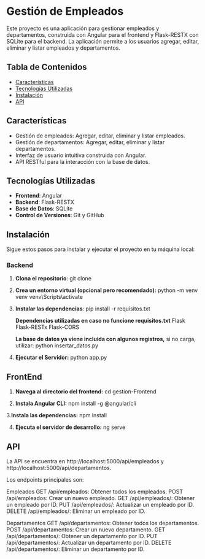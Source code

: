 # Gestión de Empleados

Este proyecto es una aplicación para gestionar empleados y departamentos, construida con Angular para el frontend y Flask-RESTX con SQLite para el backend. La aplicación permite a los usuarios agregar, editar, eliminar y listar empleados y departamentos.

## Tabla de Contenidos

- [Características](#características)
- [Tecnologías Utilizadas](#tecnologías-utilizadas)
- [Instalación](#instalación)
- [API](#api)

## Características

- Gestión de empleados: Agregar, editar, eliminar y listar empleados.
- Gestión de departamentos: Agregar, editar, eliminar y listar departamentos.
- Interfaz de usuario intuitiva construida con Angular.
- API RESTful para la interacción con la base de datos.

## Tecnologías Utilizadas

- **Frontend**: Angular
- **Backend**: Flask-RESTX
- **Base de Datos**: SQLite
- **Control de Versiones**: Git y GitHub

## Instalación

Sigue estos pasos para instalar y ejecutar el proyecto en tu máquina local:

### Backend

1. **Clona el repositorio**:
   git clone 

2. **Crea un entorno virtual (opcional pero recomendado):**
    python -m venv venv
    venv\Scripts\activate

3. **Instalar las dependencias**:
    pip install -r requisitos.txt

    **Dependencias utilizadas en caso no funcione requisitos.txt**
    Flask
    Flask-RESTx
    Flask-CORS
    
    **La base de datos ya viene incluida con algunos registros,**
    si no carga, utilizar: 
    python insertar_datos.py

4. **Ejecutar el Servidor:**
    python app.py

## FrontEnd
1. **Navega al directorio del frontend:**
cd gestion-Frontend

2. **Instala Angular CLI:**
npm install -g @angular/cli

3.**Instala las dependencias:**
npm install

4. **Ejecuta el servidor de desarrollo:**
ng serve


## API
La API se encuentra en http://localhost:5000/api/empleados y http://localhost:5000/api/departamentos. 

Los endpoints principales son:

Empleados
GET /api/empleados: Obtener todos los empleados.
POST /api/empleados: Crear un nuevo empleado.
GET /api/empleados/<id>: Obtener un empleado por ID.
PUT /api/empleados/<id>: Actualizar un empleado por ID.
DELETE /api/empleados/<id>: Eliminar un empleado por ID.

Departamentos
GET /api/departamentos: Obtener todos los departamentos.
POST /api/departamentos: Crear un nuevo departamento.
GET /api/departamentos/<id>: Obtener un departamento por ID.
PUT /api/departamentos/<id>: Actualizar un departamento por ID.
DELETE /api/departamentos/<id>: Eliminar un departamento por ID.